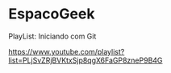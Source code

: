 # EspacoGeek

PlayList: Iniciando com Git

https://www.youtube.com/playlist?list=PLjSvZRjBVKtxSjp8qgX6FaGP8zneP9B4G